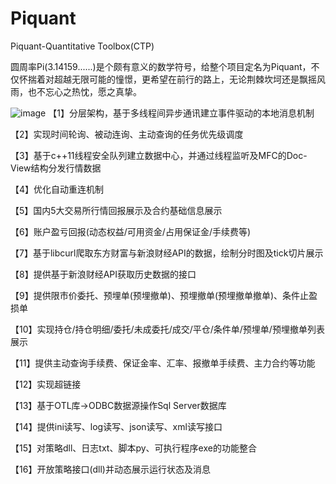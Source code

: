 # Piquant
Piquant-Quantitative Toolbox(CTP)  

  圆周率Pi(3.14159......)是个颇有意义的数学符号，给整个项目定名为Piquant，不仅怀揣着对超越无限可能的憧憬，更希望在前行的路上，无论荆棘坎坷还是飘摇风雨，也不忘心之热忱，愿之真挚。  

![image](https://github.com/QuantPengPeng/Piquant/blob/master/Piquant_image.png)
【1】分层架构，基于多线程间异步通讯建立事件驱动的本地消息机制  

【2】实现时间轮询、被动连询、主动查询的任务优先级调度  

【3】基于c++11线程安全队列建立数据中心，并通过线程监听及MFC的Doc-View结构分发行情数据  

【4】优化自动重连机制　

【5】国内5大交易所行情回报展示及合约基础信息展示  

【6】账户盈亏回报(动态权益/可用资金/占用保证金/手续费等)  

【7】基于libcurl爬取东方财富与新浪财经API的数据，绘制分时图及tick切片展示  

【8】提供基于新浪财经API获取历史数据的接口  

【9】提供限市价委托、预埋单(预埋撤单)、预埋撤单(预埋撤单撤单)、条件止盈损单  

【10】实现持仓/持仓明细/委托/未成委托/成交/平仓/条件单/预埋单/预埋撤单列表展示  

【11】提供主动查询手续费、保证金率、汇率、报撤单手续费、主力合约等功能  

【12】实现超链接  

【13】基于OTL库->ODBC数据源操作Sql Server数据库  

【14】提供ini读写、log读写、json读写、xml读写接口  

【15】对策略dll、日志txt、脚本py、可执行程序exe的功能整合  

【16】开放策略接口(dll)并动态展示运行状态及消息  

